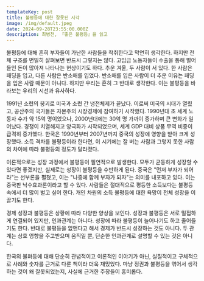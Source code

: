 ```yaml
---
templateKey: post
title: 불평등에 대한 잘못된 시각
image: /img/default.jpeg
date: 2024-09-28T23:55:00.000Z
description: 최병천, 『좋은 불평등』을 읽고
---
```

불평등에 대해 흔히 부자들이 가난한 사람들을 착취한다고 막연히 생각한다. 하지만 전체 구조를 면밀히 살펴보면 반드시 그렇지는 않다. 고임금 노동자들이 수출을 통해 벌어들인 돈이 많아져 나타나는 현상이기도 하다. 추운 겨울, 두 사람이 서 있다. 한 사람은 패딩을 입고, 다른 사람은 반소매를 입었다. 반소매를 입은 사람이 더 추운 이유는 패딩을 입은 사람 때문이 아니다. 하지만 우리는 흔히 그 반대로 생각한다. 이는 불평등을 바라보는 우리의 시선과 유사하다.

1991년 소련의 붕괴로 미국과 소련 간 냉전체제가 끝났다. 이로써 미국의 시대가 열렸고, 공산주의 국가들은 자본주의 시장경제에 참여하기 시작했다. 1990년대 초 세계 노동자 수가 약 15억 명이었으나, 2000년대에는 30억 명 가까이 증가하며 큰 변화가 일어났다. 경쟁이 치열해지고 양극화가 시작되었으며, 세계 GDP 대비 상품 무역 비중이 급격히 증가했다. 한국은 1990년부터 2007년까지 중국의 성장에 영향을 받아 크게 성장했다. 소득 격차를 불평등이라 한다면, 이 시기에는 잘 버는 사람과 그렇지 못한 사람의 차이에 따라 불평등의 정도가 달라졌다.

이론적으로는 성장 과정에서 불평등이 필연적으로 발생한다. 모두가 균등하게 성장할 수 있다면 좋겠지만, 실제로는 성장이 불평등을 수반하게 된다. 중국은 "먼저 부자가 되어라"는 선부론을 펼쳤고, 이는 "나중에 함께 부자가 되자"는 의미를 내포하고 있다. 이는 중국판 낙수효과론이라고 할 수 있다. 사람들은 절대적으로 평등한 소득보다는 불평등 속에서 더 많이 벌고 싶어 한다. 개인 차원의 소득 불평등에 대한 욕망이 전체 성장을 이끌기도 한다.

경제 성장과 불평등은 상황에 따라 다양한 양상을 보인다. 성장과 불평등은 서로 밀접하게 연결되어 있지만, 인과관계는 아니다. 성장에 따라 불평등이 늘어나기도 하고 줄어들기도 한다. 반대로 불평등을 없앤다고 해서 경제가 반드시 성장하는 것도 아니다. 두 관계는 상호 영향을 주고받으며 움직일 뿐, 단순한 인과관계로 설명할 수 있는 것은 아니다.

한국의 불펴등에 대해 단순히 관념적이고 이론적인 이야기가 아닌, 실질적이고 구체적으로 사례와 숫자를 근거로 다룬 책이라 더욱 재밌었다. 마냥 정권과 불평등을 엮어서 생각하는 것이 왜 잘못되었는지, 사실에 근거한 주장들이 흥미롭다.
